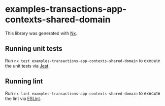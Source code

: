 # examples-transactions-app-contexts-shared-domain

This library was generated with [Nx](https://nx.dev).

## Running unit tests

Run `nx test examples-transactions-app-contexts-shared-domain` to execute the unit tests via [Jest](https://jestjs.io).

## Running lint

Run `nx lint examples-transactions-app-contexts-shared-domain` to execute the lint via [ESLint](https://eslint.org/).
